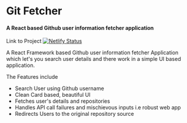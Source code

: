 
<h1>Git Fetcher</h1>
<h4>A React based Github user information fetcher application</h4>

Link to Project [![Netlify Status](https://api.netlify.com/api/v1/badges/0bd3e7cc-b27d-44c9-a211-a3e18cc3ffb2/deploy-status)](https://app.netlify.com/sites/romantic-curie-27d858/deploys)

<p>A React Framework based Github user information fetcher Application which let's you 
search user details and there work in a simple UI based application.</p>

<p>The Features include</p>
<ul>
	<li>Search User using Github username</li>
	<li> Clean Card based,  beautiful UI </li>
	<li> Fetches user's details and repositories </li>
	<li> Handles API call failures and mischievous inputs i.e robust web app  </li>
	<li> Redirects Users to the original repository source</li> 
</ul>






